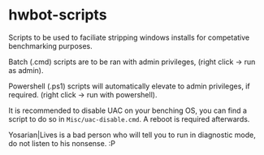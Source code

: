# hwbot-scripts

Scripts to be used to faciliate stripping windows installs for competative benchmarking purposes.

Batch (.cmd) scripts are to be ran with admin privileges, (right click -> run as admin).

Powershell (.ps1) scripts will automatically elevate to admin privileges, if required. (right click -> run with powershell).

It is recommended to disable UAC on your benching OS, you can find a script to do so in `Misc/uac-disable.cmd`. A reboot is required afterwards.

Yosarian|Lives is a bad person who will tell you to run in diagnostic mode, do not listen to his nonsense. :P
